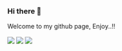 ### Hi there 👋

Welcome to my github page, Enjoy..!!

<img align="center" src="https://github-readme-stats.juniyadi.vercel.app/api?username=juniyadi&count_private=true&show_icons=true&show_owner=true" />
<img align="center" src="https://github-readme-stats.juniyadi.vercel.app/api/top-langs/?username=juniyadi" />
<img align="center" src="https://github-readme-stats.juniyadi.vercel.app/api/wakatime?username=JuniYadi" />

<!--
**JuniYadi/JuniYadi** is a ✨ _special_ ✨ repository because its `README.md` (this file) appears on your GitHub profile.

Here are some ideas to get you started:

- 🔭 I’m currently working on ...
- 🌱 I’m currently learning ...
- 👯 I’m looking to collaborate on ...
- 🤔 I’m looking for help with ...
- 💬 Ask me about ...
- 📫 How to reach me: ...
- 😄 Pronouns: ...
- ⚡ Fun fact: ...
-->
